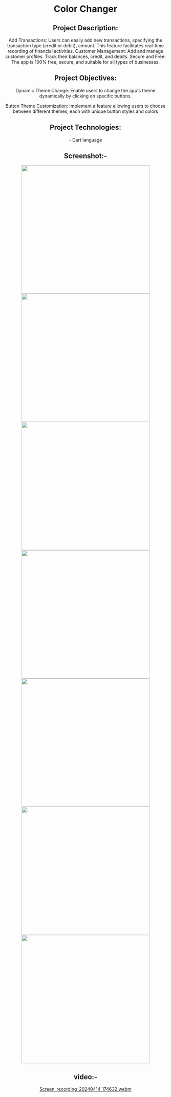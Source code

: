 <header>
<h1> Color Changer</h1>
 
<h2>Project Description:</h2>
<p>
Add Transactions: Users can easily add new transactions, specifying the transaction type (credit or debit), amount. This feature facilitates real-time recording of financial activities.
Customer Management: Add and manage customer profiles. Track their balances, credit, and debits.
Secure and Free: The app is 100% free, secure, and suitable for all types of businesses.

</p>

<h2>Project Objectives:</h2>
<p>
Dynamic Theme Change: Enable users to change the app's theme dynamically by clicking on specific buttons.

Button Theme Customization: Implement a feature allowing users to choose between different themes, each with unique button styles and colors </p>

<h2>Project Technologies:</h2>

<p>- Dart language</p>

 <h2>Screenshot:-</h2>




<img src="https://github.com/aryansabhani/khata_book/assets/112259316/97a75e66-475c-403e-b132-edfc82e4abb8"  height="400">
<img src="https://github.com/aryansabhani/khata_book/assets/112259316/93ffcfa7-e823-4d7a-bbb6-6600ba35b9b1" height="400">
<img src="https://github.com/aryansabhani/khata_book/assets/112259316/98c6ddde-8c47-41d9-b22a-76cb1b468b84"  height="400">

<img src="https://github.com/aryansabhani/khata_book/assets/112259316/ef40ee69-cc21-42e7-91ad-f0511af8702f"  height="400">
<img src="https://github.com/aryansabhani/khata_book/assets/112259316/d2e45882-bd9a-42ed-abef-a3663d52edb3"  height="400">
<img src="https://github.com/aryansabhani/khata_book/assets/112259316/d9c008e9-d353-42d9-82eb-0d172c2230ff"  height="400">
<img src="https://github.com/aryansabhani/khata_book/assets/112259316/dc0030f2-0e81-4b5f-8285-ae944eb50097"  height="400">

 <h2>video:-</h2>


[Screen_recording_20240414_174632.webm](https://github.com/aryansabhani/color_changer/assets/112259316/3763dfd8-2bbe-43c8-af54-dd9c91e42ea3)


 
</header>

